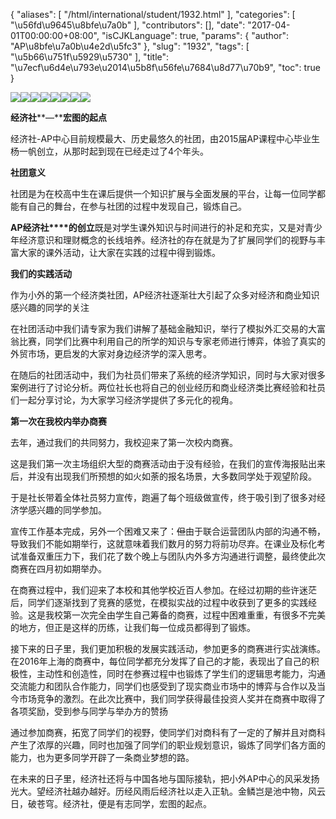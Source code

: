{
    "aliases": [
        "/html/international/student/1932.html"
    ],
    "categories": [
        "\u56fd\u9645\u8bfe\u7a0b"
    ],
    "contributors": [],
    "date": "2017-04-01T00:00:00+08:00",
    "isCJKLanguage": true,
    "params": {
        "author": "AP\u8bfe\u7a0b\u4e2d\u5fc3"
    },
    "slug": "1932",
    "tags": [
        "\u5b66\u751f\u5929\u5730"
    ],
    "title": "\u7ecf\u6d4e\u793e\u2014\u5b8f\u56fe\u7684\u8d77\u70b9",
    "toc": true
}

![](https://cdn.tfls.online/mirror/full/ed17772b96b0a1641922a63f2f17a4b99b78b1d9.jpg)![](https://cdn.tfls.online/mirror/full/7f4569788ab89c47eb7d4e42761a4862938ec5ca.jpg)![](https://cdn.tfls.online/mirror/full/113a4b1e9e1bfac45812b98dd7253e7a7eb6494c.jpg)![](https://cdn.tfls.online/mirror/full/fafc1bc2f80304e77d44c5d57c048bacc6760033.jpg)![](https://cdn.tfls.online/mirror/full/5fd7f85cdd734cf6c70392152fe7e90d1881672f.jpg)![](https://cdn.tfls.online/mirror/full/94bd931fa569b690363e96cd36ace9e4728d4b5b.jpg)![](https://cdn.tfls.online/mirror/full/f31aec64dc191a136a193bbbb2183027f1887912.jpg)![](https://cdn.tfls.online/mirror/full/b202e9d7c6ab2003b665a85acb9dfb3762dbf48e.jpg)







**经济社****—****宏图的起点**









经济社-AP中心目前规模最大、历史最悠久的社团，由2015届AP课程中心毕业生杨一帆创立，从那时起到现在已经走过了4个年头。









**社团意义**




社团是为在校高中生在课后提供一个知识扩展与全面发展的平台，让每一位同学都能有自己的舞台，在参与社团的过程中发现自己，锻炼自己。




**AP经济社****的创立**既是对学生课外知识与时间进行的补足和充实，又是对青少年经济意识和理财概念的长线培养。经济社的存在就是为了扩展同学们的视野与丰富大家的课外活动，让大家在实践的过程中得到锻炼。




**我们的实践活动**




作为小外的第一个经济类社团，AP经济社逐渐壮大引起了众多对经济和商业知识感兴趣的同学的关注









在社团活动中我们请专家为我们讲解了基础金融知识，举行了模拟外汇交易的大富翁比赛，同学们比赛中利用自己的所学的知识与专家老师进行博弈，体验了真实的外贸市场，更启发的大家对身边经济学的深入思考。









在随后的社团活动中，我们为社员们带来了系统的经济学知识，同时与大家对很多案例进行了讨论分析。两位社长也将自己的创业经历和商业经济类比赛经验和社员们一起分享讨论，为大家学习经济学提供了多元化的视角。









**第一次在我校内举办商赛**




去年，通过我们的共同努力，我校迎来了第一次校内商赛。




这是我们第一次主场组织大型的商赛活动由于没有经验，在我们的宣传海报贴出来后，并没有出现我们所预想的如火如荼的报名场景，大多数同学处于观望阶段。




于是社长带着全体社员努力宣传，跑遍了每个班级做宣传，终于吸引到了很多对经济学感兴趣的同学参加。




宣传工作基本完成，另外一个困难又来了：~~但~~由于联合运营团队内部的沟通不畅，导致我们不能如期举行，这就意味着我们数月的努力将前功尽弃。在课业及标化考试准备双重压力下，我们花了数个晚上与团队内外多方沟通进行调整，最终使此次商赛在四月初如期举办。









在商赛过程中，我们迎来了本校和其他学校近百人参加。在经过初期的些许迷茫后，同学们逐渐找到了竞赛的感觉，在模拟实战的过程中收获到了更多的实践经验。这是我校第一次完全由学生自己筹备的商赛，过程中困难重重，有很多不完美的地方，但正是这样的历练，让我们每一位成员都得到了锻炼。









接下来的日子里，我们更加积极的发展实践活动，参加更多的商赛进行实战演练。在2016年上海的商赛中，每位同学都充分发挥了自己的才能，表现出了自己的积极性，主动性和创造性，同时在参赛过程中也锻炼了学生们的逻辑思考能力，沟通交流能力和团队合作能力，同学们也感受到了现实商业市场中的博弈与合作以及当今市场竞争的激烈。在此次比赛中，我们同学获得最佳投资人奖并在商赛中取得了各项奖励，受到参与同学与举办方的赞扬









通过参加商赛，拓宽了同学们的视野，使同学们对商科有了一定的了解并且对商科产生了浓厚的兴趣，同时也加强了同学们的职业规划意识，锻炼了同学们各方面的能力，也为更多同学开辟了一条商业梦想的路。









在未来的日子里，经济社还将与中国各地与国际接轨，把小外AP中心的风采发扬光大。望经济社越办越好。历经风雨后经济社以走入正轨。金鳞岂是池中物，风云日，破苍穹。经济社，便是有志同学，宏图的起点。




 



